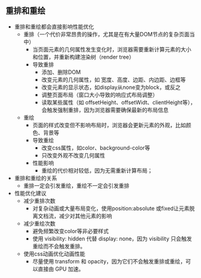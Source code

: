 ## 重排和重绘
- 重排和重绘都会直接影响性能优化
  - 重排（一个代价非常昂贵的操作，尤其是在有大量DOM节点的复杂页面当中）
    - 当页面元素的几何属性发生变化时，浏览器需要重新计算元素的大小和位置，并重新构建渲染树（render tree）
    - 导致重排
      - 添加、删除DOM
      - 改变元素的几何属性，如 宽度、高度、边距、内边距、边框等
      - 改变元素的显示状态，如display从none变为block，或反之
      - 调整页面布局（窗口大小导致的响应式布局调整）
      - 读取某些属性（如 offsetHeight、offsetWidt、clientHeight等），会触发强制重排，因为浏览器需要确保最新的布局信息
  - 重绘
    - 页面的样式改变但不影响布局时，浏览器会更新元素的外观，比如颜色、背景等
    - 导致重绘
      - 改变css属性，如color、background-color等
      - 只改变外观不改变几何属性
    - 性能影响
      - 重绘的代价相对较低，因为无需重新计算布局；
- 重排和重绘的关系
  - 重排一定会引发重绘，重绘不一定会引发重排
- 性能优化建议
  - 减少重排次数
    - 对复杂动画或大量布局变化，使用position:absolute
    或fixed让元素脱离文档流，减少对其他元素的影响
  - 减少重绘次数
    - 避免频繁改变color等非必要样式
    - 使用 visibility: hidden 代替 display: none，因为 visibility 只会触发重绘而不会触发重排。
  - 使用css动画优化动画性能
    - 尽量使用 transform 和 opacity，因为它们不会触发重排或重绘，可以直接由 GPU 加速。
